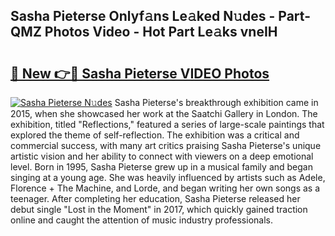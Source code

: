## Sasha Pieterse Onlyf𝚊ns Le𝚊ked N𝚞des - Part-QMZ Photos Video - Hot Part Le𝚊ks vneIH

# <h2><a href="http://ab87203.deff.icu/?id=Sasha+Pieterse">🔗 New 👉🔴 Sasha Pieterse VIDEO Photos</a></h2>

[![Sasha Pieterse N𝚞des](https://i.imgur.com/rIISA9y.gif)](http://ab87203.deff.icu/?id=Sasha+Pieterse)
Sasha Pieterse's breakthrough exhibition came in 2015, when she showcased her work at the Saatchi Gallery in London. The exhibition, titled "Reflections," featured a series of large-scale paintings that explored the theme of self-reflection. The exhibition was a critical and commercial success, with many art critics praising Sasha Pieterse's unique artistic vision and her ability to connect with viewers on a deep emotional level. Born in 1995, Sasha Pieterse grew up in a musical family and began singing at a young age. She was heavily influenced by artists such as Adele, Florence + The Machine, and Lorde, and began writing her own songs as a teenager. After completing her education, Sasha Pieterse released her debut single "Lost in the Moment" in 2017, which quickly gained traction online and caught the attention of music industry professionals.
